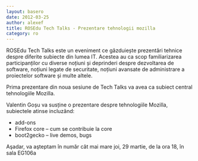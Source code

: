 ```yaml
--- 
layout: basero
date: 2012-03-25
author: alexef
title: ROSEdu Tech Talks - Prezentare tehnologii mozilla
category: ro
---
```


ROSEdu Tech Talks este un eveniment ce găzduiește prezentări tehnice despre diferite subiecte din lumea IT. Acestea au ca scop familiarizarea participanților cu diverse noțiuni și deprinderi despre dezvoltarea de software, noțiuni legate de securitate, noțiuni avansate de administrare a proiectelor software și multe altele.

Prima prezentare din noua sesiune de Tech Talks va avea ca subiect central tehnologiile Mozilla.

Valentin Goșu va susține o prezentare despre tehnologiile Mozilla, subiectele atinse incluzând:

* add-ons
* Firefox core – cum se contribuie la core
* boot2gecko – live demos, bugs

Aşadar, va aşteptam în număr cât mai mare joi, 29 martie, de la ora 18, în sala EG106a

